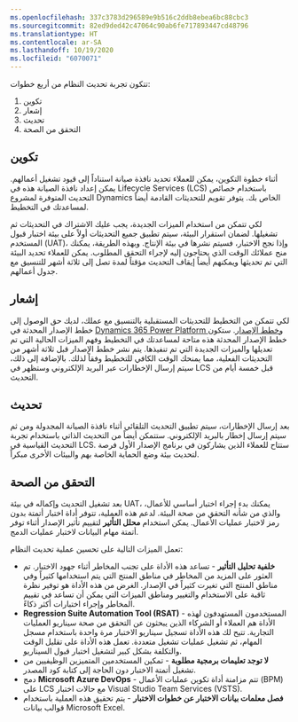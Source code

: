 ```yaml
---
ms.openlocfilehash: 337c3783d296589e9b516c2ddb8ebea6bc88cbc3
ms.sourcegitcommit: 82ed9ded42c47064c90ab6fe717893447cd48796
ms.translationtype: HT
ms.contentlocale: ar-SA
ms.lasthandoff: 10/19/2020
ms.locfileid: "6070071"
---
```

تتكون تجربة تحديث النظام من أربع خطوات:

1. تكوين
1. إشعار
1. تحديث
1. التحقق من الصحة

## <a name="configure"></a>تكوين
أثناء خطوة التكوين، يمكن للعملاء تحديد نافذة صيانة استناداً إلى قيود تشغيل أعمالهم. يمكن إعداد نافذة الصيانة هذه في Lifecycle Services (LCS) باستخدام خصائص التحديث المتوفرة لمشروع Dynamics الخاص بك. يتوفر تقويم للتحديثات القادمة أيضاً لمساعدتك في التخطيط.

لكي تتمكن من استخدام الميزات الجديدة، يجب عليك الاشتراك في التحديثات ثم تشغيلها. لضمان استقرار البيئة، سيتم تطبيق جميع التحديثات أولاً على بيئة اختبار قبول المستخدم (UAT)، وإذا نجح الاختبار، فسيتم نشرها في بيئة الإنتاج. وبهذه الطريقة، يمكنك منح عملائك الوقت الذي يحتاجون إليه لإجراء التحقق المطلوب. يمكن للعملاء تحديد البيئة التي تم تحديثها ويمكنهم أيضاً إيقاف التحديث مؤقتاً لمدة تصل إلى ثلاثة أشهر للتنسيق مع جدول أعمالهم.

## <a name="notice"></a>إشعار
لكي تتمكن من التخطيط للتحديثات المستقبلية بالتنسيق مع عملك، لديك حق الوصول إلى خطط الإصدار المحدثة في [Dynamics 365 Power Platform وخطط الإصدار](https://docs.microsoft.com/dynamics365/release-plans/?azure-portal=true). ستكون خطط الإصدار المحدثة هذه متاحة لمساعدتك في التخطيط وفهم الميزات الحالية التي تم تعديلها والميزات الجديدة التي تم تنفيذها. يتم نشر خطط الإصدار قبل ثلاثة أشهر من التحديثات الفعلية، مما يمنحك الوقت الكافي للتخطيط وفقاً لذلك. بالإضافة إلى ذلك، سيتم إرسال الإخطارات عبر البريد الإلكتروني وستظهر في LCS قبل خمسة أيام من التحديث.

## <a name="update"></a>تحديث
بعد إرسال الإخطارات، سيتم تطبيق التحديث التلقائي أثناء نافذة الصيانة المجدولة ومن ثم سيتم إرسال إخطار بالبريد الإلكتروني. ستتمكن أيضاً من التحديث الذاتي باستخدام تجربة التحديث القياسية في LCS. ستتاح للعملاء الذين يشاركون في برنامج الإصدار الأول فرصة لتحديث بيئة وضع الحماية الخاصة بهم والبيئات الأخرى مبكراً. 

## <a name="validate"></a>التحقق من الصحة
بعد تشغيل التحديث وإكماله في بيئة UAT، يمكنك بدء إجراء اختبار أساسي للأعمال، والذي من شأنه التحقق من صحة البيئة. لدعم هذه العملية، تتوفر أداة اختبار أتمتة بدون رمز لاختبار عمليات الأعمال. يمكن استخدام **محلل التأثير** لتقييم تأثير الإصدار أثناء توفر أتمتة مهام البيانات لاختبار عمليات الدمج.

تعمل الميزات التالية على تحسين عملية تحديث النظام:

- **خلفية تحليل التأثير** - تساعد هذه الأداة على تجنب المخاطر أثناء جهود الاختبار. تم العثور على المزيد من المخاطر في مناطق المنتج التي يتم استخدامها كثيراً وفي مناطق المنتج التي تغيرت كثيراً في الإصدار. الغرض من هذه الأداة هو توفير نظرة ثاقبة على الاستخدام والتغيير ومناطق الميزات التي يمكن أن تساعد في تقييم المخاطر وإجراء اختبارات أكثر ذكاءً.
- **Regression Suite Automation Tool (RSAT)** - المستخدمون المستهدفون لهذه الأداة هم العملاء أو الشركاء الذين يبحثون عن التحقق من صحة سيناريو العمليات التجارية. تتيح لك هذه الأداة تسجيل سيناريو الاختبار مرة واحدة باستخدام مسجل المهام، ثم تشغيل عمليات تشغيل متعددة. تعمل هذه الأداة على تقليل الوقت والتكلفة بشكل كبير لتشغيل اختبار قبول السيناريو.
- **لا توجد تعليمات برمجية مطلوبة** - تمكين المستخدمين المتميزين الوظيفيين من تشغيل أتمتة الاختبار دون الحاجة إلى كتابة كود المصدر.
- دمج **Microsoft Azure DevOps** - تتم مزامنة أداة تكوين عمليات الأعمال (BPM) على LCS مع حالات اختبار Visual Studio Team Services (VSTS).
- **فصل معلمات بيانات الاختبار عن خطوات الاختبار** - يتم تحقيق هذه العملية باستخدام قوالب بيانات Microsoft Excel.

